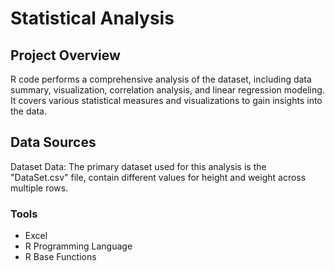 # Statistical Analysis
## Project Overview

 R code performs a comprehensive analysis of the dataset, including data summary, visualization, correlation analysis, and linear regression modeling. It covers various statistical measures and visualizations to gain insights into the data.

## Data Sources

Dataset Data: The primary dataset used for this analysis is the "DataSet.csv" file, contain different values for height and weight across multiple rows.

### Tools
- Excel
- R Programming Language
- R Base Functions

